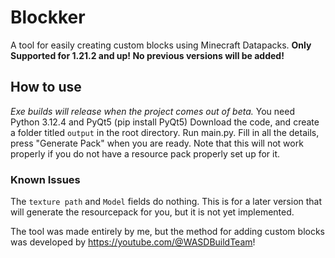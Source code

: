 # Blockker

A tool for easily creating custom blocks using Minecraft Datapacks.
**Only Supported for 1.21.2 and up! No previous versions will be added!**

## How to use
_Exe builds will release when the project comes out of beta._
You need Python 3.12.4 and PyQt5 (pip install PyQt5)
Download the code, and create a folder titled `output` in the root directory.
Run main.py. Fill in all the details, press "Generate Pack" when you are ready.
Note that this will not work properly if you do not have a resource pack properly set up for it.

### Known Issues
The `texture path` and `Model` fields do nothing. This is for a later version that will generate the resourcepack for you, but it is not yet implemented.

The tool was made entirely by me, but the method for adding custom blocks was developed by https://youtube.com/@WASDBuildTeam!
